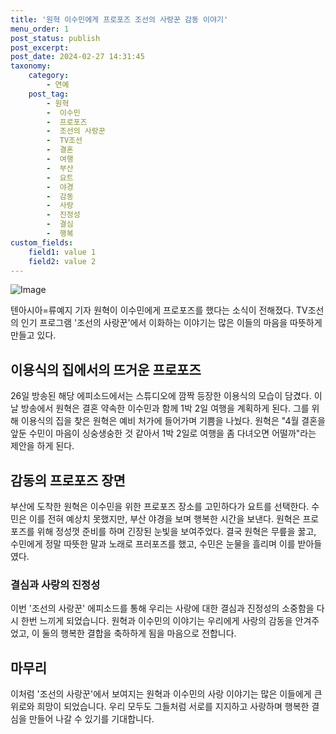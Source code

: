 ```yaml
---
title: '원혁 이수민에게 프로포즈 조선의 사랑꾼 감동 이야기'
menu_order: 1
post_status: publish
post_excerpt: 
post_date: 2024-02-27 14:31:45
taxonomy:
    category:
        - 연예
    post_tag:
        - 원혁
        -  이수민
        -  프로포즈
        -  조선의 사랑꾼
        -  TV조선
        -  결혼
        -  여행
        -  부산
        -  요트
        -  야경
        -  감동
        -  사랑
        -  진정성
        -  결심
        -  행복
custom_fields:
    field1: value 1
    field2: value 2
---
```


![Image](https://ssl.pstatic.net/mimgnews/image/312/2024/02/27/0000650979_001_20240227095101302.jpg?type=w540)

텐아시아=류예지 기자
원혁이 이수민에게 프로포즈를 했다는 소식이 전해졌다. TV조선의 인기 프로그램 '조선의 사랑꾼'에서 이화하는 이야기는 많은 이들의 마음을 따뜻하게 만들고 있다.
## 이용식의 집에서의 뜨거운 프로포즈
26일 방송된 해당 에피소드에서는 스튜디오에 깜짝 등장한 이용식의 모습이 담겼다. 이날 방송에서 원혁은 결혼 약속한 이수민과 함께 1박 2일 여행을 계획하게 된다. 그를 위해 이용식의 집을 찾은 원혁은 예비 처가에 들어가며 기쁨을 나눴다. 원혁은 "4월 결혼을 앞둔 수민이 마음이 싱숭생숭한 것 같아서 1박 2일로 여행을 좀 다녀오면 어떨까"라는 제안을 하게 된다.
## 감동의 프로포즈 장면
부산에 도착한 원혁은 이수민을 위한 프로포즈 장소를 고민하다가 요트를 선택한다. 수민은 이를 전혀 예상치 못했지만, 부산 야경을 보며 행복한 시간을 보낸다. 원혁은 프로포즈를 위해 정성껏 준비를 하며 긴장된 눈빛을 보여주었다. 결국 원혁은 무릎을 꿇고, 수민에게 정말 따뜻한 말과 노래로 프러포즈를 했고, 수민은 눈물을 흘리며 이를 받아들였다.
### 결심과 사랑의 진정성
이번 '조선의 사랑꾼' 에피소드를 통해 우리는 사랑에 대한 결심과 진정성의 소중함을 다시 한번 느끼게 되었습니다. 원혁과 이수민의 이야기는 우리에게 사랑의 감동을 안겨주었고, 이 둘의 행복한 결합을 축하하게 됨을 마음으로 전합니다.
## 마무리
이처럼 '조선의 사랑꾼'에서 보여지는 원혁과 이수민의 사랑 이야기는 많은 이들에게 큰 위로와 희망이 되었습니다. 우리 모두도 그들처럼 서로를 지지하고 사랑하며 행복한 결심을 만들어 나갈 수 있기를 기대합니다.

